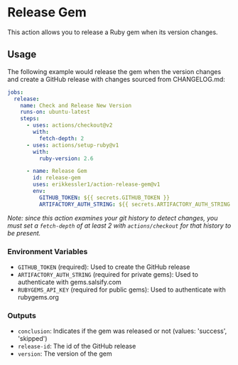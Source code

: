 # Release Gem

This action allows you to release a Ruby gem when its version changes.

## Usage

The following example would release the gem when the version changes and create a GitHub release with changes sourced
from CHANGELOG.md:

```yaml
jobs:
  release:
    name: Check and Release New Version
    runs-on: ubuntu-latest
    steps:
      - uses: actions/checkout@v2
        with:
          fetch-depth: 2
      - uses: actions/setup-ruby@v1
        with:
          ruby-version: 2.6

      - name: Release Gem
        id: release-gem
        uses: erikkessler1/action-release-gem@v1
        env:
          GITHUB_TOKEN: ${{ secrets.GITHUB_TOKEN }}
          ARTIFACTORY_AUTH_STRING: ${{ secrets.ARTIFACTORY_AUTH_STRING }}
```

_Note: since this action examines your git history to detect changes, you must set a `fetch-depth` of at least 2 with
`actions/checkout` for that history to be present._

### Environment Variables

- `GITHUB_TOKEN` (required): Used to create the GitHub release
- `ARTIFACTORY_AUTH_STRING` (required for private gems): Used to authenticate with gems.salsify.com
- `RUBYGEMS_API_KEY` (required for public gems): Used to authenticate with rubygems.org

### Outputs

- `conclusion`: Indicates if the gem was released or not (values: 'success', 'skipped')
- `release-id`: The id of the GitHub release
- `version`: The version of the gem
